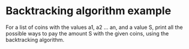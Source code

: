 # Backtracking algorithm example

For a list of coins with the values a1, a2 ... an, and a value S, print all the possible ways to pay the amount S with
the given coins, using the backtracking algorithm.